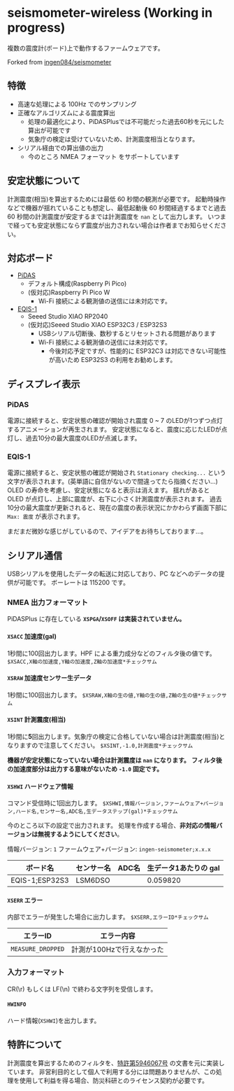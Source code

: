 # seismometer-wireless (Working in progress)

複数の震度計(ボード)上で動作するファームウェアです。

Forked from [ingen084/seismometer](https://github.com/ingen084/seismometer)

## 特徴

- 高速な処理による 100Hz でのサンプリング
- 正確なアルゴリズムによる震度算出
  - 処理の最適化により、PiDASPlusでは不可能だった過去60秒を元にした算出が可能です
  - 気象庁の検定は受けていないため、計測震度相当となります。
- シリアル経由での算出値の出力
  - 今のところ NMEA フォーマット をサポートしています

## 安定状態について

計測震度(相当)を算出するためには最低 60 秒間の観測が必要です。
起動時操作などで機器が揺れていることも想定し、最低起動後 60 秒間経過するまでと過去 60 秒間の計測震度が安定するまでは計測震度を `nan` として出力します。
いつまで経っても安定状態にならず震度が出力されない場合は作者までお知らせください。

## 対応ボード

- [PiDAS](https://nrck.github.io/PiDAS/)
  - デフォルト構成(Raspberry Pi Pico)
  - (仮対応)Raspberry Pi Pico W
    - Wi-Fi 接続による観測値の送信には未対応です。
- [EQIS-1](https://quake.one/sense/)
  - Seeed Studio XIAO RP2040
  - (仮対応)Seeed Studio XIAO ESP32C3 / ESP32S3
    - USBシリアル切断後、数秒するとリセットされる問題があります
    - Wi-Fi 接続による観測値の送信には未対応です。
      - 今後対応予定ですが、性能的に ESP32C3 は対応できない可能性が高いため ESP32S3 の利用をお勧めします。

## ディスプレイ表示

### PiDAS

電源に接続すると、安定状態の確認が開始され震度 0 ~ 7 のLEDが1つずつ点灯するアニメーションが再生されます。
安定状態になると、震度に応じたLEDが点灯し、過去10分の最大震度のLEDが点滅します。

### EQIS-1

電源に接続すると、安定状態の確認が開始され `Stationary checking...` という文字が表示されます。(英単語に自信がないので間違ってたら指摘ください…)
OLED の寿命を考慮し、安定状態になると表示は消えます。
揺れがあると OLED が点灯し、上部に震度が、右下に小さく計測震度が表示されます。
過去10分の最大震度が更新されると、現在の震度の表示状況にかかわらず画面下部に `Max: 震度` が表示されます。

まだまだ微妙な感じがしているので、アイデアをお待ちしております…。

## シリアル通信

USBシリアルを使用したデータの転送に対応しており、PC などへのデータの提供が可能です。
ボーレートは 115200 です。

### NMEA 出力フォーマット

PiDASPlus に存在している **`XSPGA`/`XSOFF` は実装されていません。**

#### `XSACC` 加速度(gal)

1秒間に100回出力します。HPF による重力成分などのフィルタ後の値です。
`$XSACC,X軸の加速度,Y軸の加速度,Z軸の加速度*チェックサム`

#### `XSRAW` 加速度センサー生データ

1秒間に100回出力します。
`$XSRAW,X軸の生の値,Y軸の生の値,Z軸の生の値*チェックサム`

#### `XSINT` 計測震度(相当)

1秒間に**5**回出力します。気象庁の検定に合格していない場合は計測震度(相当)となりますので注意してください。
`$XSINT,-1.0,計測震度*チェックサム`

**機器が安定状態になっていない場合は計測震度は `nan` になります。**
**フィルタ後の加速度部分は出力する意味がないため `-1.0` 固定です。**

#### `XSHWI` ハードウェア情報

コマンド受信時に1回出力します。
`$XSHWI,情報バージョン,ファームウェア+バージョン,ハード名,センサー名,ADC名,生データステップ(gal)*チェックサム`

今のところ以下の設定で出力されます。
処理を作成する場合、**非対応の情報バージョンは無視するようにしてください**。

情報バージョン: `1`
ファームウェア+バージョン: `ingen-seismometer;x.x.x`

| ボード名       | センサー名 | ADC名   | 生データ1あたりの gal |
| -------------- | ---------- | ------- | -------- |
| EQIS-1;ESP32S3 | LSM6DSO    |         | 0.059820 |

#### `XSERR` エラー

内部でエラーが発生した場合に出力します。
`$XSERR,エラーID*チェックサム`

| エラーID | エラー内容 |
| --- | --- |
| `MEASURE_DROPPED` | 計測が100Hzで行えなかった |

### 入力フォーマット

CR(\r) もしくは LF(\n) で終わる文字列を受信します。

#### `HWINFO`

ハード情報(`XSHWI`)を出力します。

## 特許について

計測震度を算出するためのフィルタを、[特許第5946067号](https://plidb.inpit.go.jp/pldb/html/HTML.L/2016/001/L2016001200.html) の文書を元に実装しています。
非営利目的として個人で利用する分には問題ありませんが、この処理を使用して利益を得る場合、防災科研とのライセンス契約が必要です。
